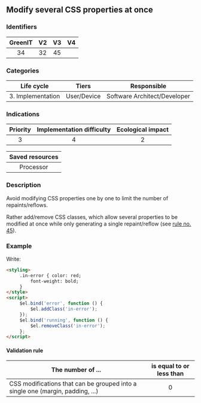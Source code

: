 ## Modify several CSS properties at once

### Identifiers

| GreenIT | V2  | V3  |  V4  |
|:-------:|:---:|:---:|:----:|
|   34    | 32  | 45  |      |

### Categories

|    Life cycle     |    Tiers    |         Responsible          |
|:-----------------:|:-----------:|:----------------------------:|
| 3. Implementation | User/Device | Software Architect/Developer |

### Indications

|      Priority      | Implementation difficulty  |  Ecological impact   |
|:------------------:|:--------------------------:|:--------------------:|
|         3          |             4              |          2           |

|                      Saved resources                      |
|:---------------------------------------------------------:|
|                         Processor                         |

### Description

Avoid modifying CSS properties one by one to limit the number of repaints/reﬂows.

Rather add/remove CSS classes, which allow several properties to be modified at once while only generating a single repaint/reﬂow (see [rule no. 45](/chapters/best_practices_045_fr.md )).

### Example

Write:
```html
<styling>
     .in-error { color: red;
         font-weight: bold;
     }
</style>
<script>
     $el.bind('error', function () {
         $el.addClass('in-error');
     });
     $el.bind('running', function () {
         $el.removeClass('in-error');
     };
</script>
```


#### Validation rule

| The number of ...                                                                                          | is equal to or less than |  
|------------------------------------------------------------------------------------------------------------|:------------------------:|
| CSS modifications that can be grouped into a single one (margin, padding, ...) |            0             |
